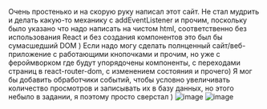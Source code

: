 Очень простенько и на скорую руку написал этот сайт. Не стал мудрить и делать какую-то механику с addEventListener и прочим, поскольку было указано что надо написать на чистом html, соответственно без использования React и без создания компонентов это был бы сумасшедший DOM ) 
Если надо могу сделать полнценный сайт/веб-приложение с работающими кнопочками и прочим, но уже с фероймворком где будут упорядочены компоненты, с переходами страниц в react-router-dom, с изменением состояния и прочего) 
Я мог бы добавить обработчики событий, чтобы условно увеличивать количество просмотров и записывать их в базу данных, но этого небыло в задании, я поэтому просто сверстал )
![image](https://github.com/DonParuyr/ForAntipovPage/assets/95251384/015eb1ba-7cd4-412a-ac21-d8f7bee7f86b)
![image](https://github.com/DonParuyr/ForAntipovPage/assets/95251384/a5cffffb-6cad-4d25-96ca-a258995c5eb4)


